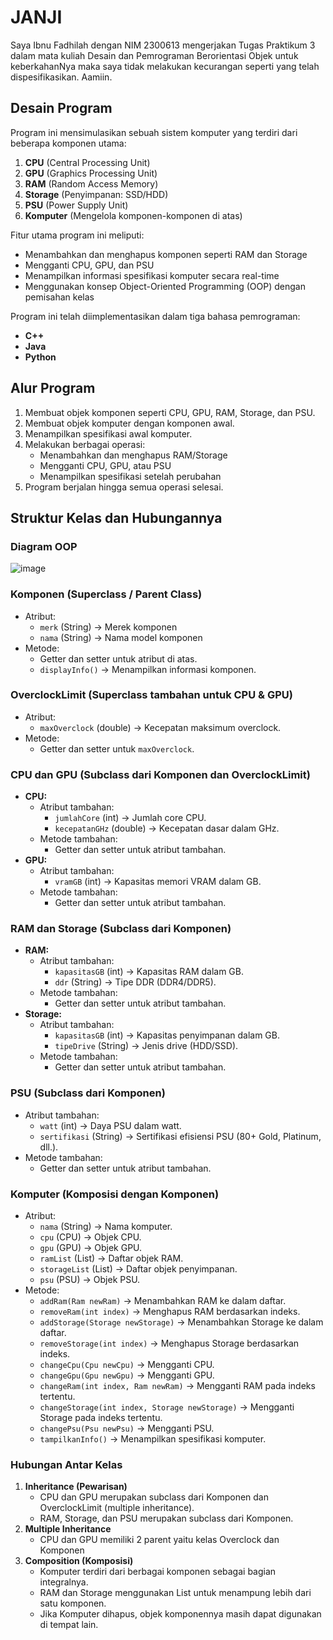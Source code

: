 # JANJI
Saya Ibnu Fadhilah dengan NIM 2300613 mengerjakan Tugas Praktikum 3 dalam mata kuliah Desain dan Pemrograman Berorientasi Objek untuk keberkahanNya maka saya tidak melakukan kecurangan seperti yang telah dispesifikasikan. Aamiin.

## Desain Program
Program ini mensimulasikan sebuah sistem komputer yang terdiri dari beberapa komponen utama:
1. **CPU** (Central Processing Unit)
2. **GPU** (Graphics Processing Unit)
3. **RAM** (Random Access Memory)
4. **Storage** (Penyimpanan: SSD/HDD)
5. **PSU** (Power Supply Unit)
6. **Komputer** (Mengelola komponen-komponen di atas)

Fitur utama program ini meliputi:
- Menambahkan dan menghapus komponen seperti RAM dan Storage
- Mengganti CPU, GPU, dan PSU
- Menampilkan informasi spesifikasi komputer secara real-time
- Menggunakan konsep Object-Oriented Programming (OOP) dengan pemisahan kelas

Program ini telah diimplementasikan dalam tiga bahasa pemrograman:
- **C++**
- **Java**
- **Python**

## Alur Program
1. Membuat objek komponen seperti CPU, GPU, RAM, Storage, dan PSU.
2. Membuat objek komputer dengan komponen awal.
3. Menampilkan spesifikasi awal komputer.
4. Melakukan berbagai operasi:
   - Menambahkan dan menghapus RAM/Storage
   - Mengganti CPU, GPU, atau PSU
   - Menampilkan spesifikasi setelah perubahan
5. Program berjalan hingga semua operasi selesai.

## Struktur Kelas dan Hubungannya
### Diagram OOP
![image](https://github.com/user-attachments/assets/ebad4478-9d35-48a3-85a0-dca9cff1aaa5)
### **Komponen (Superclass / Parent Class)**
- Atribut:
  - `merk` (String) → Merek komponen
  - `nama` (String) → Nama model komponen
- Metode:
  - Getter dan setter untuk atribut di atas.
  - `displayInfo()` → Menampilkan informasi komponen.

### **OverclockLimit (Superclass tambahan untuk CPU & GPU)**
- Atribut:
  - `maxOverclock` (double) → Kecepatan maksimum overclock.
- Metode:
  - Getter dan setter untuk `maxOverclock`.

### **CPU dan GPU (Subclass dari Komponen dan OverclockLimit)**
- **CPU:**
  - Atribut tambahan:
    - `jumlahCore` (int) → Jumlah core CPU.
    - `kecepatanGHz` (double) → Kecepatan dasar dalam GHz.
  - Metode tambahan:
    - Getter dan setter untuk atribut tambahan.
- **GPU:**
  - Atribut tambahan:
    - `vramGB` (int) → Kapasitas memori VRAM dalam GB.
  - Metode tambahan:
    - Getter dan setter untuk atribut tambahan.

### **RAM dan Storage (Subclass dari Komponen)**
- **RAM:**
  - Atribut tambahan:
    - `kapasitasGB` (int) → Kapasitas RAM dalam GB.
    - `ddr` (String) → Tipe DDR (DDR4/DDR5).
  - Metode tambahan:
    - Getter dan setter untuk atribut tambahan.
- **Storage:**
  - Atribut tambahan:
    - `kapasitasGB` (int) → Kapasitas penyimpanan dalam GB.
    - `tipeDrive` (String) → Jenis drive (HDD/SSD).
  - Metode tambahan:
    - Getter dan setter untuk atribut tambahan.

### **PSU (Subclass dari Komponen)**
- Atribut tambahan:
  - `watt` (int) → Daya PSU dalam watt.
  - `sertifikasi` (String) → Sertifikasi efisiensi PSU (80+ Gold, Platinum, dll.).
- Metode tambahan:
  - Getter dan setter untuk atribut tambahan.

### **Komputer (Komposisi dengan Komponen)**
- Atribut:
  - `nama` (String) → Nama komputer.
  - `cpu` (CPU) → Objek CPU.
  - `gpu` (GPU) → Objek GPU.
  - `ramList` (List<Ram>) → Daftar objek RAM.
  - `storageList` (List<Storage>) → Daftar objek penyimpanan.
  - `psu` (PSU) → Objek PSU.
- Metode:
  - `addRam(Ram newRam)` → Menambahkan RAM ke dalam daftar.
  - `removeRam(int index)` → Menghapus RAM berdasarkan indeks.
  - `addStorage(Storage newStorage)` → Menambahkan Storage ke dalam daftar.
  - `removeStorage(int index)` → Menghapus Storage berdasarkan indeks.
  - `changeCpu(Cpu newCpu)` → Mengganti CPU.
  - `changeGpu(Gpu newGpu)` → Mengganti GPU.
  - `changeRam(int index, Ram newRam)` → Mengganti RAM pada indeks tertentu.
  - `changeStorage(int index, Storage newStorage)` → Mengganti Storage pada indeks tertentu.
  - `changePsu(Psu newPsu)` → Mengganti PSU.
  - `tampilkanInfo()` → Menampilkan spesifikasi komputer.

### **Hubungan Antar Kelas**
1. **Inheritance (Pewarisan)**
   - CPU dan GPU merupakan subclass dari Komponen dan OverclockLimit (multiple inheritance).
   - RAM, Storage, dan PSU merupakan subclass dari Komponen.
2. **Multiple Inheritance**
   - CPU dan GPU memiliki 2 parent yaitu kelas Overclock dan Komponen
3. **Composition (Komposisi)**
   - Komputer terdiri dari berbagai komponen sebagai bagian integralnya.
   - RAM dan Storage menggunakan List untuk menampung lebih dari satu komponen.
   - Jika Komputer dihapus, objek komponennya masih dapat digunakan di tempat lain.
